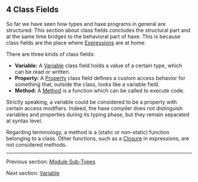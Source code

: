 ## 4 Class Fields

So far we have seen how types and haxe programs in general are structured. This section about class fields concludes the structural part and at the same time bridges to the behavioral part of haxe. This is because class fields are the place where [Expressions](https://github.com/Simn/HaxeManual/tree/master/md/manual/5-Expressions.md) are at home.

There are three kinds of class fields:



* **Variable:** A [Variable](https://github.com/Simn/HaxeManual/tree/master/md/manual/4.1-Variable.md) class field holds a value of a certain type, which can be read or written.
* **Property:** A [Property](https://github.com/Simn/HaxeManual/tree/master/md/manual/4.2-Property.md) class field defines a custom access behavior for something that, outside the class, looks like a variable field.
* **Method:** A [Method](https://github.com/Simn/HaxeManual/tree/master/md/manual/4.3-Method.md) is a function which can be called to execute code.


Strictly speaking, a variable could be considered to be a property with certain access modifiers. Indeed, the haxe compiler does not distinguish variables and properties during its typing phase, but they remain separated at syntax level.

Regarding terminology, a method is a (static or non-static) function belonging to a class. Other functions, such as a [Closure](https://github.com/Simn/HaxeManual/tree/master/md/manual/5.9-Closure.md) in expressions, are not considered methods.

---

Previous section: [Module Sub-Types](https://github.com/Simn/HaxeManual/tree/master/md/manual/3.5.1-Module_Sub-Types.md)

Next section: [Variable](https://github.com/Simn/HaxeManual/tree/master/md/manual/4.1-Variable.md)